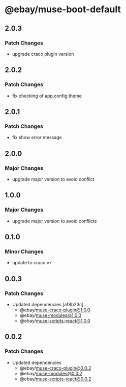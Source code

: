 # @ebay/muse-boot-default

## 2.0.3

### Patch Changes

- upgrade craco plugin version

## 2.0.2

### Patch Changes

- fix checking of app.config.theme

## 2.0.1

### Patch Changes

- fix show error message

## 2.0.0

### Major Changes

- upgrade major version to avoid conflict

## 1.0.0

### Major Changes

- upgrade major version to avoid conflicts

## 0.1.0

### Minor Changes

- update to craco v7

## 0.0.3

### Patch Changes

- Updated dependencies [af8b23c]
  - @ebay/muse-craco-plugin@1.0.0
  - @ebay/muse-modules@1.0.0
  - @ebay/muse-scripts-react@1.0.0

## 0.0.2

### Patch Changes

- Updated dependencies
  - @ebay/muse-craco-plugin@0.0.2
  - @ebay/muse-modules@0.0.2
  - @ebay/muse-scripts-react@0.0.2
